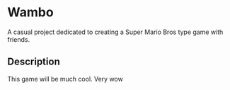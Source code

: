 # Wambo
A casual project dedicated to creating a Super Mario Bros type game with friends.

## Description
This game will be much cool. Very wow
